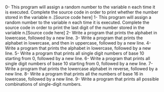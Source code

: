 0- This program will assign a random number to the variable n each time it is executed. Complete the source code in order to print whether the number stored in the variable n .[Source code  here]
1- This program will assign a random number to the variable n each time it is executed. Complete the source code in order to print the last digit of the number stored in the variable n.[Source code  here]
2- Write a program that prints the alphabet in lowercase, followed by a new line.
3- Write a program that prints the alphabet in lowercase, and then in uppercase, followed by a new line.
4- Write a program that prints the alphabet in lowercase, followed by a new line.
5- Write a program that prints all single digit numbers of base 10 starting from 0, followed by a new line.
6- Write a program that prints all single digit numbers of base 10 starting from 0, followed by a new line.
7- Write a program that prints the lowercase alphabet in reverse, followed by a new line.
8- Write a program that prints all the numbers of base 16 in lowercase, followed by a new line.
9- Write a program that prints all possible combinations of single-digit numbers. 
